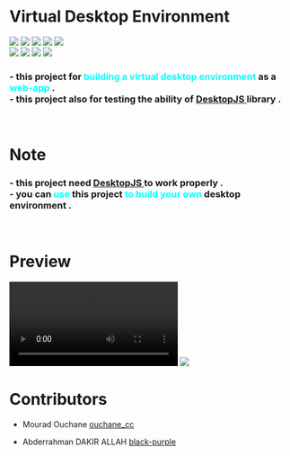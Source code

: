<h1> Virtual Desktop Environment </h1>

<img src="https://img.shields.io/badge/-BETA-cyan"> <img src="https://img.shields.io/github/issues/black-purple/fake-win-xp">
 <img src="https://img.shields.io/github/forks/black-purple/fake-win-xp"> <img src="https://img.shields.io/github/stars/black-purple/fake-win-xp"> <img src="https://img.shields.io/github/license/black-purple/fake-win-xp">
<br>
<img src="https://img.shields.io/badge/-HTML-white?style=flat&logo=HTML5"> <img src="https://img.shields.io/badge/-CSS-blue?style=flat&logo=CSS3"> <img src="https://img.shields.io/badge/-JAVASCRIPT-red?style=flat&logo=JAVASCRIPT"> <img src="https://img.shields.io/badge/-DesktopJS-white">
<h3> 
- this project for <span style="color:cyan"> building a virtual desktop environment </span> as a <span style="color:cyan"> web-app </span> . <br> 
- this project also for testing the ability of <a href="https://github.com/Mouradouchane/DesktopJS"> DesktopJS
</a> 
library .
</h3>

<br>
<h1> Note </h1>

<h3> 
- this project need 
<a href="https://github.com/Mouradouchane/DesktopJS"> DesktopJS </a> to work properly .
<br>
- you can <span style="color:cyan">use</span> this project <span style="color:cyan">to build your own</span> desktop environment .
</h3>

<br>
<h1> Preview </h1>
<video src="https://user-images.githubusercontent.com/34870188/208255249-af31d14a-f296-4969-95e1-c86e0bb3971a.mp4" autoplay controls loop> </video>
<img src="./previews/ss1.png">

<h1> Contributors </h1>

* Mourad Ouchane <a href="https://github.com/Mouradouchane" > ouchane_cc </a> 

* Abderrahman DAKIR ALLAH <a href="https://github.com/black-purple"> black-purple </a> 

